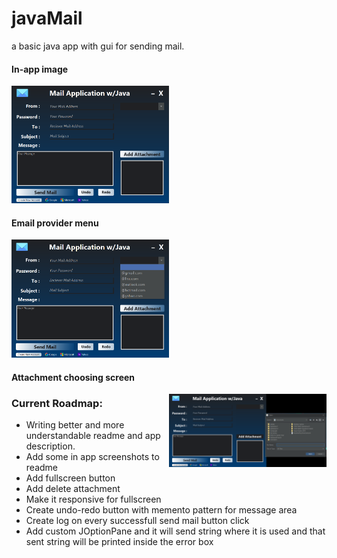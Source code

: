 <h1>javaMail</h1>
<p>a basic java app with gui for sending mail.</p>

<h4>In-app image</h4>
<img src="materials/mail_selection.png" width="50%" height="auto">

<h4>Email provider menu</h4>
<img src="materials/in_app_ui.png" width="50%" height="auto">

<h4>Attachment choosing screen</h4>
<img src="materials/attachment_choosing.png" width="50%" height="auto" align="right">

<h3><b>Current Roadmap:</b></h3>
<ul>
  <li>Writing better and more understandable readme and app description.</li>
  <li>Add some in app screenshots to readme</li>
  <li>Add fullscreen button</li>
  <li>Add delete attachment</li>
  <li>Make it responsive for fullscreen</li>
  <li>Create undo-redo button with memento pattern for message area</li>
  <li>Create log on every successfull send mail button click</li>
  <li>Add custom JOptionPane and it will send string where it is used and that sent string will be printed inside the error box</li>
</ul>
